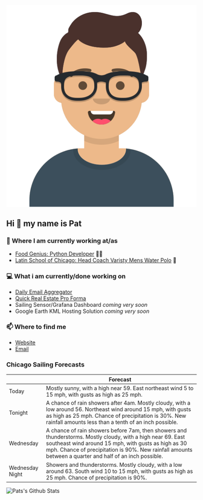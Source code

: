 [![Social banner for p-j-falconer](https://raw.githubusercontent.com/P-J-FALCONER/P-J-FALCONER/master/assets/avataaars.svg)](https://patfalconer.com/)
## Hi :wave: my name is Pat

### 💼 Where I am currently working at/as
- [Food Genius: Python Developer](https://getfoodgenius.com/) 🍔🐍
- [Latin School of Chicago: Head Coach Varisty Mens Water Polo](https://www.latinschool.org/) 🤽


### 💻 What i am currently/done working on
 - [Daily Email Aggregator](https://github.com/P-J-FALCONER/dott_daily_mail)
 - [Quick Real Estate Pro Forma](https://github.com/P-J-FALCONER/henry)
 - Sailing Sensor/Grafana Dashboard *coming very soon*
 - Google Earth KML Hosting Solution *coming very soon*

### 📫 Where to find me
 - [Website](https://patfalconer.com/)
 - [Email](mailto:patrick.j.falconer@gmail.com)


### Chicago Sailing Forecasts
|   | Forecast  |
|---|---|
| Today | Mostly sunny, with a high near 59. East northeast wind 5 to 15 mph, with gusts as high as 25 mph. |
| Tonight | A chance of rain showers after 4am. Mostly cloudy, with a low around 56. Northeast wind around 15 mph, with gusts as high as 25 mph. Chance of precipitation is 30%. New rainfall amounts less than a tenth of an inch possible. |
| Wednesday | A chance of rain showers before 7am, then showers and thunderstorms. Mostly cloudy, with a high near 69. East southeast wind around 15 mph, with gusts as high as 30 mph. Chance of precipitation is 90%. New rainfall amounts between a quarter and half of an inch possible. |
| Wednesday Night | Showers and thunderstorms. Mostly cloudy, with a low around 63. South wind 10 to 15 mph, with gusts as high as 25 mph. Chance of precipitation is 90%. |

![Pats's Github Stats](https://github-readme-stats.vercel.app/api?username=p-j-falconer&show_icons=true&theme=radical)
